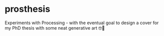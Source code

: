 # prosthesis
Experiments with Processing - with the eventual goal to design a cover for my PhD thesis with some neat generative art 🤓🎨
